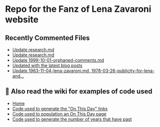# Repo for the Fanz of Lena Zavaroni website

## Recently Commented Files
<!-- BLOG-POST-LIST:START -->
- [Update research.md](https://github.com/FanzOfLenaZavaroni/fanzoflenazavaroni.github.io/commit/4944e31a79700f408ee50cec28e3a6529fd3c29c)
- [Update research.md](https://github.com/FanzOfLenaZavaroni/fanzoflenazavaroni.github.io/commit/cfd58ddeabf3784185a85fe3dff0bcdb7d772c40)
- [Update 1999-10-01-orphaned-comments.md](https://github.com/FanzOfLenaZavaroni/fanzoflenazavaroni.github.io/commit/ab4e7f0b8d6a7f3b23e01fb97ceb0c2c17dd2ad7)
- [Updated with the latest blog posts](https://github.com/FanzOfLenaZavaroni/fanzoflenazavaroni.github.io/commit/a02505adb812784b4f87a29286d2f6b50a852559)
- [Update 1963-11-04-lena-zavaroni.md, 1978-03-26-publicity-for-lena-and…](https://github.com/FanzOfLenaZavaroni/fanzoflenazavaroni.github.io/commit/f566b1ca36b19490d90d02644196650512e462d1)
<!-- BLOG-POST-LIST:END -->

## :notebook: Also read the wiki for examples of code used
* [Home](https://github.com/FanzOfLenaZavaroni/fanzoflenazavaroni.github.io/wiki)
* [Code used to generate the "On This Day" links](https://github.com/FanzOfLenaZavaroni/fanzoflenazavaroni.github.io/wiki/On-This-Day-Code)
* [Code used to population an On This Day page](https://github.com/FanzOfLenaZavaroni/fanzoflenazavaroni.github.io/wiki/Code-used-to-population-an-On-This-Day-page)
* [Code used to generate the number of years that have past](https://github.com/FanzOfLenaZavaroni/fanzoflenazavaroni.github.io/wiki/Number-of-years-gone-by-code)
